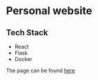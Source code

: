 # Personal website

## Tech Stack

- React
- Flask
- Docker

The page can be found [here](https://sebastianpenttinen.com/)

